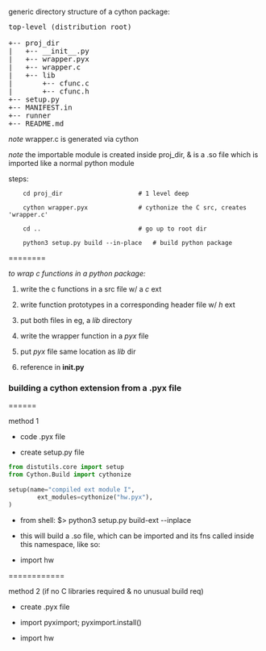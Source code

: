 
generic directory structure of a cython package:



<pre>
top-level (distribution root)

+-- proj_dir
|	+-- __init__.py
|	+-- wrapper.pyx
|	+-- wrapper.c
|	+-- lib
|		+-- cfunc.c
|		+-- cfunc.h
+-- setup.py
+-- MANIFEST.in
+-- runner
+-- README.md
</pre>

_note_ wrapper.c is generated via cython

_note_ the importable module is created inside proj_dir, & is a .so file
	which is imported like a normal python module


steps:

```
    cd proj_dir    					# 1 level deep
```
```
    cython wrapper.pyx  			# cythonize the C src, creates 'wrapper.c'
```
```
    cd ..							# go up to root dir
```
```
    python3 setup.py build --in-place	# build python package 
```





========

_to wrap c functions in a python package:_

1. write the c functions in a src file w/ a _c_ ext

2. write function prototypes in a corresponding header file w/ _h_ ext

3. put both files in eg, a _lib_ directory

4. write the wrapper function in a _pyx_ file

4. put _pyx_ file same location as _lib_ dir

5. reference in __init.py__



### building a cython extension from a .pyx file
======

method 1

* code .pyx file

* create setup.py file 

```python 
from distutils.core import setup
from Cython.Build import cythonize
		
setup(name="compiled ext module I",
		ext_modules=cythonize("hw.pyx"),
)
```

* from shell:
    $> python3 setup.py build-ext --inplace
	
* this will build a .so file, which can be imported and its fns called inside this namespace, like so:

* import hw

============

method 2 (if no C libraries required & no unusual build req)

* create .pyx file

* import pyximport; pyximport.install()

* import hw